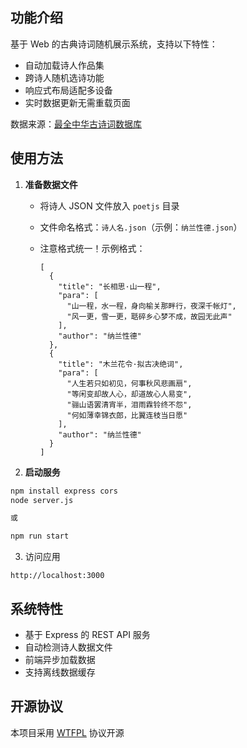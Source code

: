 ## 功能介绍

基于 Web 的古典诗词随机展示系统，支持以下特性：
- 自动加载诗人作品集
- 跨诗人随机选诗功能
- 响应式布局适配多设备
- 实时数据更新无需重载页面

数据来源：[最全中华古诗词数据库](https://github.com/luoluo13/chinese-poetry)

## 使用方法

1. **准备数据文件**
   
   - 将诗人 JSON 文件放入 `poetjs` 目录

   - 文件命名格式：`诗人名.json`（示例：`纳兰性德.json`）
   
   - 注意格式统一！示例格式：
   
     ```
     [
       {
         "title": "长相思·山一程",
         "para": [
           "山一程，水一程，身向榆关那畔行，夜深千帐灯",
           "风一更，雪一更，聒碎乡心梦不成，故园无此声"
         ],
         "author": "纳兰性德"
       },
       {
         "title": "木兰花令·拟古决绝词",
         "para": [
           "人生若只如初见，何事秋风悲画扇",
           "等闲变却故人心，却道故心人易变",
           "骊山语罢清宵半，泪雨霖铃终不怨",
           "何如薄幸锦衣郎，比翼连枝当日愿"
         ],
         "author": "纳兰性德"
       }
     ]
     ```
   
     
   
2. **启动服务**
```bash
npm install express cors
node server.js

或

npm run start
```
3. 访问应用
```plaintext
http://localhost:3000
```

## 系统特性
- 基于 Express 的 REST API 服务
- 自动检测诗人数据文件
- 前端异步加载数据
- 支持离线数据缓存
## 开源协议
本项目采用 [WTFPL](https://en.wikipedia.org/wiki/WTFPL) 协议开源
